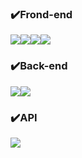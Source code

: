 ### ✔️Frond-end
<img src="https://img.shields.io/badge/React-61DAFB?style=for-the-badge&logo=React&logoColor=black"><img src="https://img.shields.io/badge/Css-1572B6?style=for-the-badge&logo=Css&logoColor=white"><img src="https://img.shields.io/badge/HTML5-E34F26?style=for-the-badge&logo=HTML5&logoColor=orange"><img src="https://img.shields.io/badge/JavaScript-F7DF1E?style=for-the-badge&logo=JavaScript&logoColor=yellow">
### ✔️Back-end
<img src="https://img.shields.io/badge/Node.js-5FA04E?style=for-the-badge&logo=Node.js&logoColor=Green"><img src="https://img.shields.io/badge/Express.js-000000?style=for-the-badge&logo=Express.js&logoColor=Black">
### ✔️API
<img src="https://img.shields.io/badge/VirusTotal-394EFF?style=for-the-badge&logo=VirusTotal&logoColor=#394EFF">
